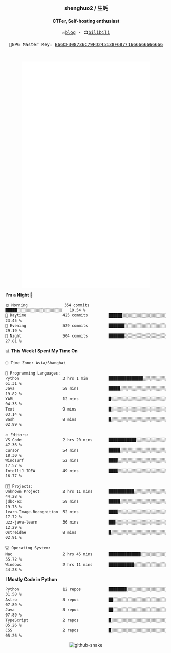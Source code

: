 <h3 align="center"> shenghuo2 / 生蚝 </h3>
<h4 align="center" >CTFer, Self-hosting enthusiast</h3>


<p align="center">
  <samp>
    ✍️<a href="https://blog.shenghuo2.top/">blog</a> -
    📺<a href="https://space.bilibili.com/85894935">bilibili</a>
  </samp>
</p>
<p align="center">
  <samp>
     🔐GPG Master Key: <a align="center" href="https://github.com/shenghuo2.gpg">B66CF308736C79FD245138F68771666666666666</a>
  </samp>
</p>
<br>
<p align="center">
  <a href="https://github.com/shenghuo2">
    <img width="400" align="top" src="https://github.com/shenghuo2/shenghuo2/blob/main/metrics.left.svg" />
  </a>
  <a href="https://github.com/shenghuo2">
    <img width="400" align="top" src="https://github.com/shenghuo2/shenghuo2/blob/main/metrics.right.svg" />
  </a>
</p>


<!--START_SECTION:waka-->
**I'm a Night 🦉** 

```text
🌞 Morning                354 commits         █████░░░░░░░░░░░░░░░░░░░░   19.54 % 
🌆 Daytime                425 commits         ██████░░░░░░░░░░░░░░░░░░░   23.45 % 
🌃 Evening                529 commits         ███████░░░░░░░░░░░░░░░░░░   29.19 % 
🌙 Night                  504 commits         ███████░░░░░░░░░░░░░░░░░░   27.81 % 
```


📊 **This Week I Spent My Time On** 

```text
🕑︎ Time Zone: Asia/Shanghai

💬 Programming Languages: 
Python                   3 hrs 1 min         ███████████████░░░░░░░░░░   61.31 % 
Java                     58 mins             █████░░░░░░░░░░░░░░░░░░░░   19.82 % 
YAML                     12 mins             █░░░░░░░░░░░░░░░░░░░░░░░░   04.35 % 
Text                     9 mins              █░░░░░░░░░░░░░░░░░░░░░░░░   03.14 % 
Bash                     8 mins              █░░░░░░░░░░░░░░░░░░░░░░░░   02.99 % 

🔥 Editors: 
VS Code                  2 hrs 20 mins       ████████████░░░░░░░░░░░░░   47.36 % 
Cursor                   54 mins             █████░░░░░░░░░░░░░░░░░░░░   18.30 % 
Windsurf                 52 mins             ████░░░░░░░░░░░░░░░░░░░░░   17.57 % 
IntelliJ IDEA            49 mins             ████░░░░░░░░░░░░░░░░░░░░░   16.77 % 

🐱‍💻 Projects: 
Unknown Project          2 hrs 11 mins       ███████████░░░░░░░░░░░░░░   44.28 % 
jdbc-ex                  58 mins             █████░░░░░░░░░░░░░░░░░░░░   19.73 % 
learn-Image-Recognition  52 mins             ████░░░░░░░░░░░░░░░░░░░░░   17.72 % 
uzz-java-learn           36 mins             ███░░░░░░░░░░░░░░░░░░░░░░   12.29 % 
Ostreidae                8 mins              █░░░░░░░░░░░░░░░░░░░░░░░░   02.91 % 

💻 Operating System: 
Mac                      2 hrs 45 mins       ██████████████░░░░░░░░░░░   55.72 % 
Windows                  2 hrs 11 mins       ███████████░░░░░░░░░░░░░░   44.28 % 
```

**I Mostly Code in Python** 

```text
Python                   12 repos            ████████░░░░░░░░░░░░░░░░░   31.58 % 
Astro                    3 repos             ██░░░░░░░░░░░░░░░░░░░░░░░   07.89 % 
Java                     3 repos             ██░░░░░░░░░░░░░░░░░░░░░░░   07.89 % 
TypeScript               2 repos             █░░░░░░░░░░░░░░░░░░░░░░░░   05.26 % 
CSS                      2 repos             █░░░░░░░░░░░░░░░░░░░░░░░░   05.26 % 
```




<!--END_SECTION:waka-->


<div align="center">
  <picture>
    <source media="(prefers-color-scheme: dark)" srcset="https://gist.githubusercontent.com/shenghuo2/bfce20b14ab0484cef03bae6e60e0b3a/raw/github-snake-dark.svg" />
    <source media="(prefers-color-scheme: light)" srcset="https://gist.githubusercontent.com/shenghuo2/bfce20b14ab0484cef03bae6e60e0b3a/raw/github-snake.svg" />
    <img alt="github-snake" src="https://gist.githubusercontent.com/shenghuo2/bfce20b14ab0484cef03bae6e60e0b3a/raw/github-snake.svg" />
  </picture>
</div>

<!--
**shenghuo2/shenghuo2** is a ✨ _special_ ✨ repository because its `README.md` (this file) appears on your GitHub profile.

Here are some ideas to get you started:

- 🔭 I’m currently working on ...
- 🌱 I’m currently learning ...
- 👯 I’m looking to collaborate on ...
- 🤔 I’m looking for help with ...
- 💬 Ask me about ...
- 📫 How to reach me: ...
- 😄 Pronouns: ...
- ⚡ Fun fact: ...
-->

